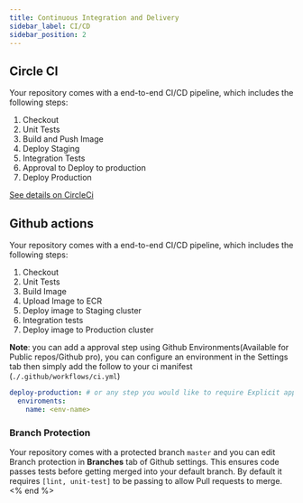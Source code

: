 ```yaml
---
title: Continuous Integration and Delivery
sidebar_label: CI/CD
sidebar_position: 2
---
```


## Circle CI
Your repository comes with a end-to-end CI/CD pipeline, which includes the following steps:
1. Checkout
2. Unit Tests
3. Build and Push Image
4. Deploy Staging
5. Integration Tests
6. Approval to Deploy to production
7. Deploy Production


[See details on CircleCi][circleci-details]

## Github actions
Your repository comes with a end-to-end CI/CD pipeline, which includes the following steps:
1. Checkout
2. Unit Tests
3. Build Image
4. Upload Image to ECR
4. Deploy image to Staging cluster
5. Integration tests
6. Deploy image to Production cluster

**Note**: you can add a approval step using Github Environments(Available for Public repos/Github pro), you can configure an environment in the Settings tab then simply add the follow to your ci manifest (`./.github/workflows/ci.yml`)
```yml
deploy-production: # or any step you would like to require Explicit approval
  enviroments:
    name: <env-name>
```
### Branch Protection
Your repository comes with a protected branch `master` and you can edit Branch protection in **Branches** tab of Github settings. This ensures code passes tests before getting merged into your default branch.
By default it requires `[lint, unit-test]` to be passing to allow Pull requests to merge.
<% end %>

[circleci-details]: https://github.com/commitdev/zero-deployable-node-backend/tree/main/templates/.circleci/README.md
[github-actions]: https://github.com/commitdev/zero-deployable-node-backend/tree/main/templates/.github/workflows/ci.yml